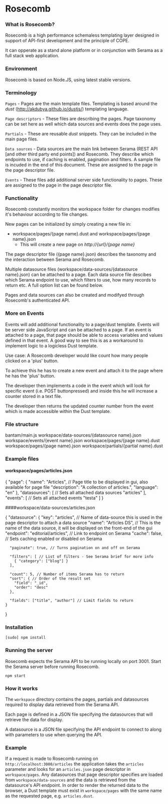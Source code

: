 # Rosecomb

### What is Rosecomb?

Rosecomb is a high performance schemaless templating layer designed in support of API-first development and the principle of COPE.

It can opperate as a stand alone platform or in conjunction with Serama as a full stack web application.

### Environment

Rosecomb is based on Node.JS, using latest stable versions.

### Terminology

`Pages` - Pages are the main template files. Templating is based around the *dust* (http://akdubya.github.io/dustjs/) templating language.

`Page descriptors` - These files are describing the pages. Page taxonomy can be set here as well which data sources and events does the page uses.

`Partials` - These are reusable *dust* snippets. They can be included in the main page files.

`Data sources` - Data sources are the main link between Serama (REST API [and other third party end points]) and Rosecomb. They describe which endpoints to use, if caching is enabled, pagination and filters. A sample file is incuded in the end of this document. These are assigned to the page in the page descriptor file.

`Events` - These files add additional server side functionality to pages. These are assigned to the page in the page descriptor file.

### Functionality

Rosecomb constantly monitors the workspace folder for changes modifies it's behaviour according to file changes.

New pages can be initialized by simply creating a new file in:

- workspace/pages/{page name}.dust and workspace/pages/{page name}.json
  - This will create a new page on *http://{url}/{page name}*
    
The page descriptor file ({page name}.json) describes the taxonomy and the interaction between Serama and Rosecomb.

Multiple datasource files (workspace/data-sources/{datasource name}.json) can be attached to a page. Each data source file descibes which Serama endpoint to use, which filters to use, how many records to return etc. A full option list can be found below.

Pages and data sources can also be created and modifyed through Rosecomb's authenticated API.

### More on Events

Events will add additional functionality to a page/dust template. Events will be server side JavaScript and can be attached to a page. If an event is attached to a page, that page should be able to access variables and values defined in that event. A good way to see this is as a workaround to implement logic to a logicless Dust template.

Use case:
A Rosecomb developer would like count how many people clicked on a 'plus' button.

To achieve this he has to create a new event and attach it to the page where he has the 'plus' button.

The developer then implements a code in the event which will look for specific event (i.e. POST buttonpressed) and inside this he will increase a counter stored in a text file.

The developer then returns the updated counter number from the event which is made accessible within the Dust template.

### File structure
  
  bantam/main.js
  workspace/data-sources/{datasource name}.json
  workspace/events/{event name}.json
  workspace/pages/{page name}.dust
  workspace/pages/{page name}.json
  workspace/partials/{partial name}.dust
  
### Example files

#### workspace/pages/articles.json

  {
      "page": {
          "name": "Articles", // Page title to be displayed in gui, also available for page file
          "description": "A collection of articles.",
          "language": "en"
      },
      "datasources": [ // Sets all attached data sources
          "articles"
      ],
      "events": [ // Sets all attached events
          "testa"
      ]
  }

####workspace/data-sources/articles.json

  {
    "datasource": {
      "key": "articles", // Name of data-source this is used in the page descriptor to attach a data source
      "name": "Articles DS", // This is the name of the data source, it will be displayed on the front-end of the gui
      "endpoint": "editorial/articles", // Link to endpoint on Serama
      "cache": false, // Sets caching enabled or disabled on Serama
  
      "paginate": true, // Turns pagination on and off on Serama
  
      "filters": [ // List of filters - See Serama brief for more info
        { "category": ["blog"] }
      ],
  
      "count": 5, // Number of items Serama has to return
      "sort": { // Order of the result set
        "field": "_id",
        "order": "desc"
      },

      "fields": ["title", "author"] // Limit fields to return
    }
  }


### Installation

	[sudo] npm install

### Running the server

Rosecomb expects the Serama API to be running locally on port 3001. Start the Serama server before running Rosecomb.

	npm start


### How it works

The `workspace` directory contains the pages, partials and datasources required to display data retrieved from the Serama API.

Each page is defined in a JSON file specifying the datasources that will retrieve the data for display.

A datasource is a JSON file specifying the API endpoint to connect to along with parameters to use when querying the API.

### Example

If a request is made to Rosecomb running on `http://localhost:3000/articles` the application takes the `articles` parameter and looks for an `articles.json` page descriptor in `workspace/pages`. Any datasources that page descriptor specifies are loaded from `workspace/data-sources` and the data is retrieved from the datasource's API endpoint. In order to render the returned data to the browser, a Dust template must exist in `workspace/pages` with the same name as the requested page, e.g. `articles.dust`.
